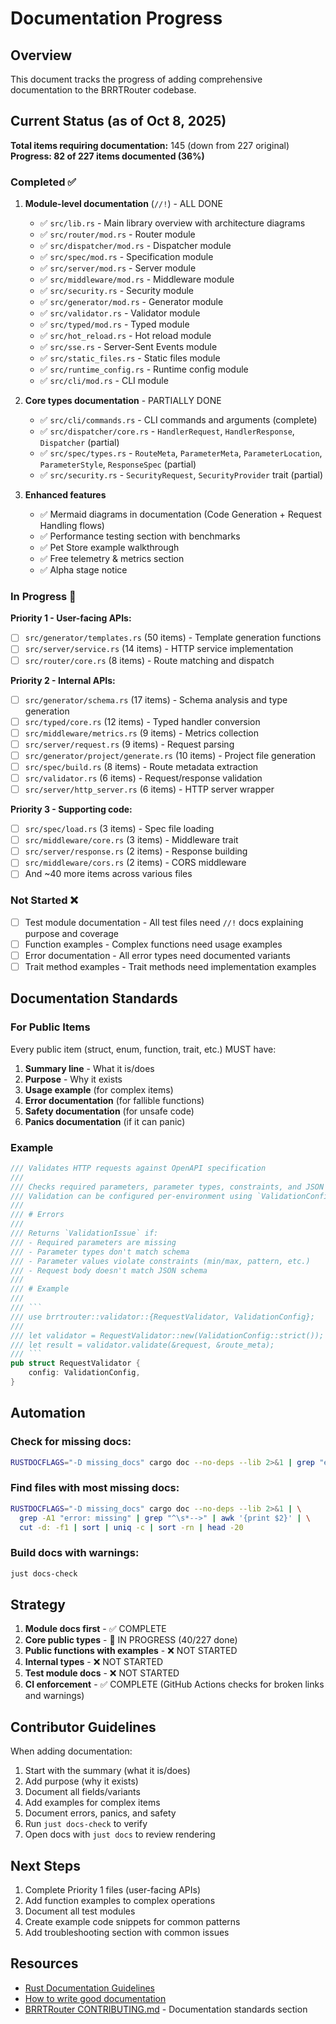 # Documentation Progress

## Overview

This document tracks the progress of adding comprehensive documentation to the BRRTRouter codebase.

## Current Status (as of Oct 8, 2025)

**Total items requiring documentation:** 145 (down from 227 original)  
**Progress: 82 of 227 items documented (36%)**

### Completed ✅

1. **Module-level documentation** (`//!`) - ALL DONE
   - ✅ `src/lib.rs` - Main library overview with architecture diagrams
   - ✅ `src/router/mod.rs` - Router module
   - ✅ `src/dispatcher/mod.rs` - Dispatcher module
   - ✅ `src/spec/mod.rs` - Specification module
   - ✅ `src/server/mod.rs` - Server module
   - ✅ `src/middleware/mod.rs` - Middleware module
   - ✅ `src/security.rs` - Security module
   - ✅ `src/generator/mod.rs` - Generator module
   - ✅ `src/validator.rs` - Validator module
   - ✅ `src/typed/mod.rs` - Typed module
   - ✅ `src/hot_reload.rs` - Hot reload module
   - ✅ `src/sse.rs` - Server-Sent Events module
   - ✅ `src/static_files.rs` - Static files module
   - ✅ `src/runtime_config.rs` - Runtime config module
   - ✅ `src/cli/mod.rs` - CLI module

2. **Core types documentation** - PARTIALLY DONE
   - ✅ `src/cli/commands.rs` - CLI commands and arguments (complete)
   - ✅ `src/dispatcher/core.rs` - `HandlerRequest`, `HandlerResponse`, `Dispatcher` (partial)
   - ✅ `src/spec/types.rs` - `RouteMeta`, `ParameterMeta`, `ParameterLocation`, `ParameterStyle`, `ResponseSpec` (partial)
   - ✅ `src/security.rs` - `SecurityRequest`, `SecurityProvider` trait (partial)

3. **Enhanced features**
   - ✅ Mermaid diagrams in documentation (Code Generation + Request Handling flows)
   - ✅ Performance testing section with benchmarks
   - ✅ Pet Store example walkthrough
   - ✅ Free telemetry & metrics section
   - ✅ Alpha stage notice

### In Progress 🚧

**Priority 1 - User-facing APIs:**
- [ ] `src/generator/templates.rs` (50 items) - Template generation functions
- [ ] `src/server/service.rs` (14 items) - HTTP service implementation
- [ ] `src/router/core.rs` (8 items) - Route matching and dispatch

**Priority 2 - Internal APIs:**
- [ ] `src/generator/schema.rs` (17 items) - Schema analysis and type generation
- [ ] `src/typed/core.rs` (12 items) - Typed handler conversion
- [ ] `src/middleware/metrics.rs` (9 items) - Metrics collection
- [ ] `src/server/request.rs` (9 items) - Request parsing
- [ ] `src/generator/project/generate.rs` (10 items) - Project file generation
- [ ] `src/spec/build.rs` (8 items) - Route metadata extraction
- [ ] `src/validator.rs` (6 items) - Request/response validation
- [ ] `src/server/http_server.rs` (6 items) - HTTP server wrapper

**Priority 3 - Supporting code:**
- [ ] `src/spec/load.rs` (3 items) - Spec file loading
- [ ] `src/middleware/core.rs` (3 items) - Middleware trait
- [ ] `src/server/response.rs` (2 items) - Response building
- [ ] `src/middleware/cors.rs` (2 items) - CORS middleware
- [ ] And ~40 more items across various files

### Not Started ❌

- [ ] Test module documentation - All test files need `//!` docs explaining purpose and coverage
- [ ] Function examples - Complex functions need usage examples
- [ ] Error documentation - All error types need documented variants
- [ ] Trait method examples - Trait methods need implementation examples

## Documentation Standards

### For Public Items

Every public item (struct, enum, function, trait, etc.) MUST have:

1. **Summary line** - What it is/does
2. **Purpose** - Why it exists
3. **Usage example** (for complex items)
4. **Error documentation** (for fallible functions)
5. **Safety documentation** (for unsafe code)
6. **Panics documentation** (if it can panic)

### Example

```rust
/// Validates HTTP requests against OpenAPI specification
///
/// Checks required parameters, parameter types, constraints, and JSON body schemas.
/// Validation can be configured per-environment using `ValidationConfig`.
///
/// # Errors
///
/// Returns `ValidationIssue` if:
/// - Required parameters are missing
/// - Parameter types don't match schema
/// - Parameter values violate constraints (min/max, pattern, etc.)
/// - Request body doesn't match JSON schema
///
/// # Example
///
/// ```
/// use brrtrouter::validator::{RequestValidator, ValidationConfig};
///
/// let validator = RequestValidator::new(ValidationConfig::strict());
/// let result = validator.validate(&request, &route_meta);
/// ```
pub struct RequestValidator {
    config: ValidationConfig,
}
```

## Automation

### Check for missing docs:

```bash
RUSTDOCFLAGS="-D missing_docs" cargo doc --no-deps --lib 2>&1 | grep "error: missing" | wc -l
```

### Find files with most missing docs:

```bash
RUSTDOCFLAGS="-D missing_docs" cargo doc --no-deps --lib 2>&1 | \
  grep -A1 "error: missing" | grep "^\s*-->" | awk '{print $2}' | \
  cut -d: -f1 | sort | uniq -c | sort -rn | head -20
```

### Build docs with warnings:

```bash
just docs-check
```

## Strategy

1. **Module docs first** - ✅ COMPLETE
2. **Core public types** - 🚧 IN PROGRESS (40/227 done)
3. **Public functions with examples** - ❌ NOT STARTED
4. **Internal types** - ❌ NOT STARTED
5. **Test module docs** - ❌ NOT STARTED
6. **CI enforcement** - ✅ COMPLETE (GitHub Actions checks for broken links and warnings)

## Contributor Guidelines

When adding documentation:

1. Start with the summary (what it is/does)
2. Add purpose (why it exists)
3. Document all fields/variants
4. Add examples for complex items
5. Document errors, panics, and safety
6. Run `just docs-check` to verify
7. Open docs with `just docs` to review rendering

## Next Steps

1. Complete Priority 1 files (user-facing APIs)
2. Add function examples to complex operations
3. Document all test modules
4. Create example code snippets for common patterns
5. Add troubleshooting section with common issues

## Resources

- [Rust Documentation Guidelines](https://rust-lang.github.io/rfcs/1574-more-api-documentation-conventions.html)
- [How to write good documentation](https://doc.rust-lang.org/rustdoc/how-to-write-documentation.html)
- [BRRTRouter CONTRIBUTING.md](../CONTRIBUTING.md) - Documentation standards section

